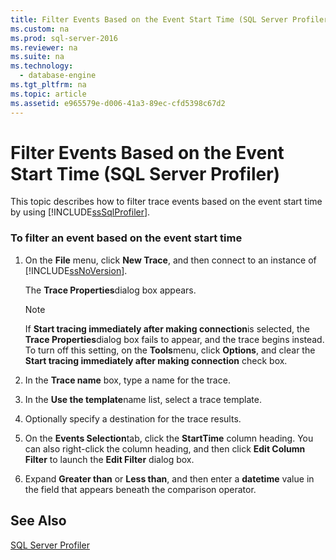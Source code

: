```yaml
---
title: Filter Events Based on the Event Start Time (SQL Server Profiler)
ms.custom: na
ms.prod: sql-server-2016
ms.reviewer: na
ms.suite: na
ms.technology: 
  - database-engine
ms.tgt_pltfrm: na
ms.topic: article
ms.assetid: e965579e-d006-41a3-89ec-cfd5398c67d2
---
```

# Filter Events Based on the Event Start Time (SQL Server Profiler)
  This topic describes how to filter trace events based on the event start time by using [!INCLUDE[ssSqlProfiler](../../Topics/TopicNameContainA/includes/ssSqlProfiler_md.md)].  
  
### To filter an event based on the event start time  
  
1.  On the **File** menu, click **New Trace**, and then connect to an instance of [!INCLUDE[ssNoVersion](../../Topics/TopicNameContainA/includes/ssNoVersion_md.md)].  
  
     The **Trace Properties**dialog box appears.  
  
    > [!NOTE]  
    >  If **Start tracing immediately after making connection**is selected, the **Trace Properties**dialog box fails to appear, and the trace begins instead. To turn off this setting, on the **Tools**menu, click **Options**, and clear the **Start tracing immediately after making connection** check box.  
  
2.  In the **Trace name** box, type a name for the trace.  
  
3.  In the **Use the template**name list, select a trace template.  
  
4.  Optionally specify a destination for the trace results.  
  
5.  On the **Events Selection**tab, click the **StartTime** column heading. You can also right-click the column heading, and then click **Edit Column Filter** to launch the **Edit Filter** dialog box.  
  
6.  Expand **Greater than** or **Less than**, and then enter a **datetime** value in the field that appears beneath the comparison operator.  
  
## See Also  
 [SQL Server Profiler](../../Topics/TopicNameNotContainA/SQL-Server-Profiler.md)  
  
  